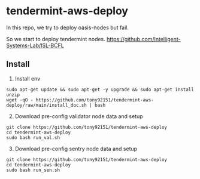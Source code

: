 # tendermint-aws-deploy

In this repo, we try to deploy oasis-nodes but fail.

So we start to deploy tendermint nodes.
https://github.com/Intelligent-Systems-Lab/ISL-BCFL


## Install

1. Install env

```bash=
sudo apt-get update && sudo apt-get -y upgrade && sudo apt-get install unzip
wget -qO - https://github.com/tony92151/tendermint-aws-deploy/raw/main/install_doc.sh | bash
```

2. Download pre-config validator node data and setup

```bash=
git clone https://github.com/tony92151/tendermint-aws-deploy
cd tendermint-aws-deploy
sudo bash run_val.sh
```

3. Download pre-config sentry node data and setup

```bash=
git clone https://github.com/tony92151/tendermint-aws-deploy
cd tendermint-aws-deploy
sudo bash run_sen.sh
```
